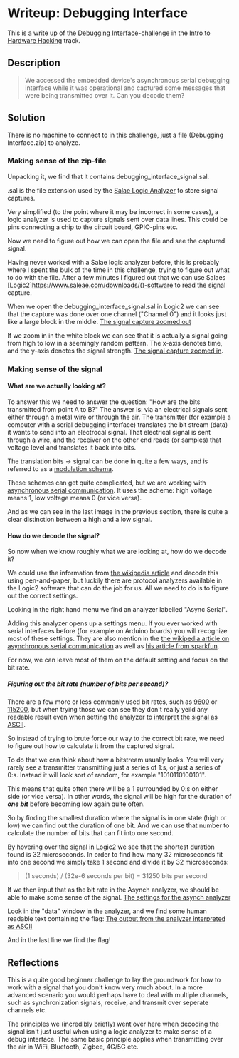 # Writeup: Debugging Interface

This is a write up of the [Debugging Interface](https://app.hackthebox.com/challenges/207)-challenge
in the [Intro to Hardware Hacking](https://app.hackthebox.com/tracks/Intro-to-Hardware-Hacking)
track.

## Description
> We accessed the embedded device's asynchronous serial debugging interface while it was operational and captured some messages that were being transmitted over it. Can you decode them?

## Solution
There is no machine to connect to in this challenge, just a file (Debugging Interface.zip)
to analyze.

### Making sense of the zip-file
Unpacking it, we find that it contains debugging_interface_signal.sal.

.sal is the file extension used by the [Salae Logic Analyzer](https://www.saleae.com/)
to store signal captures.

Very simplified (to the point where it may be incorrect in some cases), a
logic analyzer is used to capture signals sent over data lines. This could be
pins connecting a chip to the circuit board, GPIO-pins etc.

Now we need to figure out how we can open the file and see the captured
signal.

Having never worked with a Salae logic analyzer before, this is probably where
I spent the bulk of the time in this challenge, trying to figure out what to do
with the file. After a few minutes I figured out that we can use Salaes
[Logic2]https://www.saleae.com/downloads/()-software to read the signal capture.

When we open the debugging_interface_signal.sal in Logic2 we can see that the
capture was done over one channel ("Channel 0") and it looks just like a large
block in the middle.
[The signal capture zoomed out](signal_zoomed_out.png "The captured signal")

If we zoom in in the white block we can see that it is actually a signal going
from high to low in a seemingly random pattern. The x-axis denotes time, and
the y-axis denotes the signal strength.
[The signal capture zoomed in](signal_zoomed_in.png "A zoomed in portion of the captured signal").

### Making sense of the signal
#### What are we actually looking at?
To answer this we need to answer the question:
"How are the bits transmitted from point A to B?" The answer is: via an
electrical signals sent either through a metal wire or through the air.
The transmitter (for example a computer with a serial debugging interface)
translates the bit stream (data) it wants to send into an electrocal signal. That
electrical signal is sent through a wire, and the receiver on the other end
reads (or samples) that voltage level and translates it back into bits.

The translation bits -> signal can be done in quite a few ways, and is referred
to as a [modulation schema](https://en.wikipedia.org/wiki/Modulation#Digital_modulation_methods).

These schemes can get quite complicated, but we are working with [asynchronous
serial communication](https://en.wikipedia.org/wiki/Asynchronous_serial_communication).
It uses the scheme: high voltage means 1, low voltage means 0 (or vice versa).

And as we can see in the last image in the previous section, there is quite a
clear distinction between a high and a low signal.

#### How do we decode the signal?
So now when we know roughly what we are looking at, how do we decode it?

We could use the information from [the wikipedia article](https://en.wikipedia.org/wiki/Asynchronous_serial_communication)
and decode this using pen-and-paper, but luckily there are protocol analyzers
available in the Logic2 software that can do the job for us. All we need to do
is to figure out the correct settings.

Looking in the right hand menu we find an analyzer labelled "Async Serial".

Adding this analyzer opens up a settings menu. If you ever worked with serial
interfaces before (for example on Arduino boards) you will recognize most of
these settings. They are also mention in the [the wikipedia article on asynchronous serial communication](https://en.wikipedia.org/wiki/Asynchronous_serial_communication)
as well as [his article from sparkfun](https://learn.sparkfun.com/tutorials/serial-communication/all).

For now, we can leave most of them on the default setting and focus on the bit
rate.

##### Figuring out the bit rate (number of bits per second)?
There are a few more or less commonly used bit rates, such as [9600](9600.png)
or [115200](115200.png), but when trying those we can see they don't really
yeild any readable result even when setting the analyzer to [interpret the signal as ASCII](analyzer_ascii.png).

So instead of trying to brute force our way to the correct bit rate, we need to
figure out how to calculate it from the captured signal.

To do that we can think about how a bitstream usually looks. You will very
rarely see a transmitter transmitting just a series of 1:s, or just a series of
0:s. Instead it will look sort of random, for example "1010110100101".

This means that quite often there will be a 1 surrounded by 0:s on either side
(or vice versa). In other words, the signal will be high for the duration of
***one bit*** before becoming low again quite often.

So by finding the smallest duration where the signal is in one state (high or
low) we can find out the duration of one bit. And we can use that number to
calculate the number of bits that can fit into one second.

By hovering over the signal in Logic2 we see that the shortest duration found
is 32 microseconds. In order to find how many 32 microseconds fit into one
second we simply take 1 second and divide it by 32 microseconds:

> (1 seconds) / (32e-6 seconds per bit) = 31250 bits per second

If we then input that as the bit rate in the Asynch analyzer, we should be able
to make some sense of the signal.
[The settings for the asynch analyzer](analyzer_setting.png)

Look in the "data" window in the analyzer, and we find some human readable text
containing the flag:
[The output from the analyzer interpreted as ASCII](decoded_data.png)

And in the last line we find the flag!

## Reflections
This is a quite good beginner challenge to lay the groundwork for how to work
with a signal that you don't know very much about. In a more advanced scenario
you would perhaps have to deal with multiple channels, such as synchronization
signals, receive, and transmit over seperate channels etc.

The principles we (incredibly briefly) went over here when decoding the signal
isn't just useful when using a logic analyzer to make sense of a debug
interface. The same basic principle applies when transmitting over the air in
WiFi, Bluetooth, Zigbee, 4G/5G etc.
